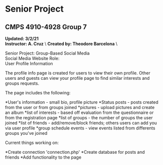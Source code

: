 # Senior Project
## **CMPS 4910-4928 Group 7**

**Updated: 3/2/21** \
**Instructor: A. Cruz** \ 
**Created by: Theodore Barcelona** \

Senior Project: Group-Based Social Media \
Social Media Website Role: \
User Profile Information

The profile info page is created for users to view their own profile. Other users and guests can view your profile page
to find similar interests and groups requests.
 
The page includes the following:

*User's information - small bio, profile picture
*Status posts - posts created from the user or from groups joined
*pictures - upload pictures and create an album
*list of interests - based off evaluation from the questionnaire or from the registration page
*list of groups - the number of groups the user joined
*list of friends - add/remove/block friends; others users can add you via user profile 
*group schedule events - view events listed from differents groups you've joined

Current things working on:

*Create connection 'connection.php'
*Create database for posts and friends
*Add functionality to the page
